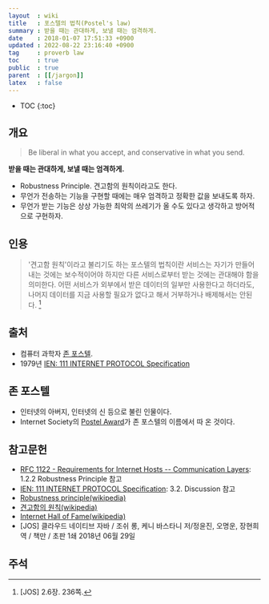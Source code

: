 ```yaml
---
layout  : wiki
title   : 포스텔의 법칙(Postel's law)
summary : 받을 때는 관대하게, 보낼 때는 엄격하게.
date    : 2018-01-07 17:51:33 +0900
updated : 2022-08-22 23:16:40 +0900
tag     : proverb law
toc     : true
public  : true
parent  : [[/jargon]]
latex   : false
---
```

* TOC
{:toc}

## 개요

> Be liberal in what you accept, and conservative in what you send.

**받을 때는 관대하게, 보낼 때는 엄격하게.**

* Robustness Principle. 견고함의 원칙이라고도 한다.
* 무언가 전송하는 기능을 구현할 때에는 매우 엄격하고 정확한 값을 보내도록 하자.
* 무언가 받는 기능은 상상 가능한 최악의 쓰레기가 올 수도 있다고 생각하고 방어적으로 구현하자.

## 인용

> '견고함 원칙'이라고 불리기도 하는 포스텔의 법칙이란
서비스는 자기가 만들어내는 것에는 보수적이어야 하지만
다른 서비스로부터 받는 것에는 관대해야 함을 의미한다.
어떤 서비스가 외부에서 받은 데이터의 일부만 사용한다고 하더라도,
나머지 데이터를 지금 사용할 필요가 없다고 해서 거부하거나 배제해서는 안된다.
[^JOS-236]

## 출처

* 컴퓨터 과학자 [존 포스텔](https://en.wikipedia.org/wiki/Jon_Postel).
* 1979년 [IEN: 111 INTERNET PROTOCOL Specification](http://www.postel.org/ien/txt/ien111.txt#line=1520)

## 존 포스텔

* 인터넷의 아버지, 인터넷의 신 등으로 불린 인물이다.
* Internet Society의 [Postel Award](https://www.internetsociety.org/grants-and-awards/postel-service-award/ )가 존 포스텔의 이름에서 따 온 것이다.

## 참고문헌

* [RFC 1122 - Requirements for Internet Hosts -- Communication Layers](https://tools.ietf.org/html/rfc1122#page-12): 1.2.2  Robustness Principle 참고
* [IEN: 111 INTERNET PROTOCOL Specification](http://www.postel.org/ien/txt/ien111.txt#line=1520): 3.2.  Discussion 참고
* [Robustness principle(wikipedia)](https://en.wikipedia.org/wiki/Robustness_principle)
* [견고함의 원칙(wikipedia)](https://ko.wikipedia.org/wiki/%EA%B2%AC%EA%B3%A0%ED%95%A8%EC%9D%98_%EC%9B%90%EC%B9%99)
* [Internet Hall of Fame(wikipedia)](https://en.wikipedia.org/wiki/Internet_Hall_of_Fame)
* [JOS] 클라우드 네이티브 자바 / 조쉬 롱, 케니 바스타니 저/정윤진, 오명운, 장현희 역 / 책만 / 초판 1쇄 2018년 06월 29일


## 주석

[^JOS-236]: [JOS] 2.6장. 236쪽.

